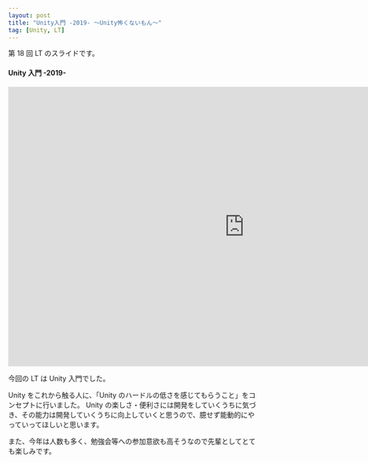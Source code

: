 ```yaml
---
layout: post
title: "Unity入門 -2019- 〜Unity怖くないもん〜"
tag: [Unity, LT]
---
```


第 18 回 LT のスライドです。

#### Unity 入門 -2019-

<iframe src="https://docs.google.com/presentation/d/e/2PACX-1vR7lVkBVJCGLXYu-4RlkshHAdLCrxftDeTCWQ2TZb2tDXOb8spNhBEsKC0O5OUBqiB8WhNdEK8O1kpo/embed?start=false&loop=false&delayms=3000" frameborder="0" width="960" height="569" allowfullscreen="true" mozallowfullscreen="true" webkitallowfullscreen="true"></iframe>

今回の LT は Unity 入門でした。

Unity をこれから触る人に、「Unity のハードルの低さを感じてもらうこと」をコンセプトに行いました。
Unity の楽しさ・便利さには開発をしていくうちに気づき、その能力は開発していくうちに向上していくと思うので、臆せず能動的にやっていってほしいと思います。

また、今年は人数も多く、勉強会等への参加意欲も高そうなので先輩としてとても楽しみです。
